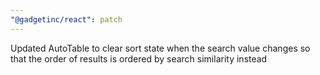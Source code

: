```yaml
---
"@gadgetinc/react": patch
---
```


Updated AutoTable to clear sort state when the search value changes so that the order of results is ordered by search similarity instead
